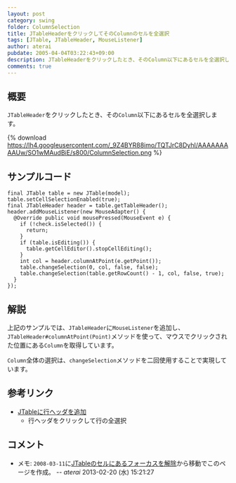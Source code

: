 ```yaml
---
layout: post
category: swing
folder: ColumnSelection
title: JTableHeaderをクリックしてそのColumnのセルを全選択
tags: [JTable, JTableHeader, MouseListener]
author: aterai
pubdate: 2005-04-04T03:22:43+09:00
description: JTableHeaderをクリックしたとき、そのColumn以下にあるセルを全選択します。
comments: true
---
```

## 概要
`JTableHeader`をクリックしたとき、その`Column`以下にあるセルを全選択します。

{% download https://lh4.googleusercontent.com/_9Z4BYR88imo/TQTJrC8DyhI/AAAAAAAAAUw/SO1wMAudBiE/s800/ColumnSelection.png %}

## サンプルコード
<pre class="prettyprint"><code>final JTable table = new JTable(model);
table.setCellSelectionEnabled(true);
final JTableHeader header = table.getTableHeader();
header.addMouseListener(new MouseAdapter() {
  @Override public void mousePressed(MouseEvent e) {
    if (!check.isSelected()) {
      return;
    }
    if (table.isEditing()) {
      table.getCellEditor().stopCellEditing();
    }
    int col = header.columnAtPoint(e.getPoint());
    table.changeSelection(0, col, false, false);
    table.changeSelection(table.getRowCount() - 1, col, false, true);
  }
});
</code></pre>

## 解説
上記のサンプルでは、`JTableHeader`に`MouseListener`を追加し、`JTableHeader#columnAtPoint(Point)`メソッドを使って、マウスでクリックされた位置にある`Column`を取得しています。

`Column`全体の選択は、`changeSelection`メソッドを二回使用することで実現しています。

## 参考リンク
- [JTableに行ヘッダを追加](http://ateraimemo.com/Swing/TableRowHeader.html)
    - 行ヘッダをクリックして行の全選択

<!-- dummy comment line for breaking list -->

## コメント
- メモ: `2008-03-11`に[JTableのセルにあるフォーカスを解除](http://ateraimemo.com/Swing/AnchorSelection.html)から移動でこのページを作成。 -- *aterai* 2013-02-20 (水) 15:21:27

<!-- dummy comment line for breaking list -->
